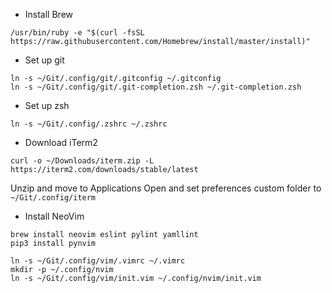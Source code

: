 * Install Brew
```
/usr/bin/ruby -e "$(curl -fsSL https://raw.githubusercontent.com/Homebrew/install/master/install)"
```

* Set up git
```
ln -s ~/Git/.config/git/.gitconfig ~/.gitconfig
ln -s ~/Git/.config/git/.git-completion.zsh ~/.git-completion.zsh
```

* Set up zsh
```
ln -s ~/Git/.config/.zshrc ~/.zshrc
```

* Download iTerm2
```
curl -o ~/Downloads/iterm.zip -L https://iterm2.com/downloads/stable/latest
```
Unzip and move to Applications
Open and set preferences custom folder to `~/Git/.config/iterm`

* Install NeoVim
```
brew install neovim eslint pylint yamllint
pip3 install pynvim

ln -s ~/Git/.config/vim/.vimrc ~/.vimrc
mkdir -p ~/.config/nvim
ln -s ~/Git/.config/vim/init.vim ~/.config/nvim/init.vim
```
